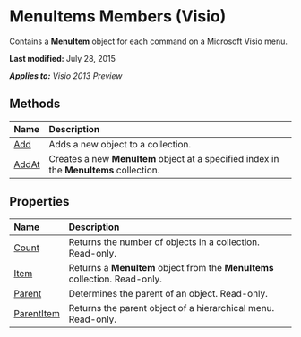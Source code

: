 
# MenuItems Members (Visio)
 Contains a **MenuItem** object for each command on a Microsoft Visio menu.

 **Last modified:** July 28, 2015

 _**Applies to:** Visio 2013 Preview_

## Methods



|**Name**|**Description**|
|:-----|:-----|
| [Add](29743e75-572b-7638-710e-434c68b1a0b3.md)|Adds a new object to a collection.|
| [AddAt](1a987305-29f9-4f58-758b-a89d1e1911ca.md)|Creates a new  **MenuItem** object at a specified index in the **MenuItems** collection.|

## Properties



|**Name**|**Description**|
|:-----|:-----|
| [Count](b1261b4a-6b79-224f-b941-f96988e796d2.md)|Returns the number of objects in a collection. Read-only.|
| [Item](1324184f-5eee-460a-e0a9-7d714a8f561c.md)|Returns a  **MenuItem** object from the **MenuItems** collection. Read-only.|
| [Parent](56d936ed-f41d-3684-e372-f4d1258f8ee4.md)|Determines the parent of an object. Read-only.|
| [ParentItem](a6251675-9bca-e984-171b-16733c49d806.md)|Returns the parent object of a hierarchical menu. Read-only.|
